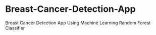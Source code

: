 # Breast-Cancer-Detection-App
 Breast Cancer Detection App Using Machine Learning Random Forest Classifier
